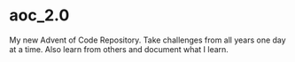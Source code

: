 # aoc_2.0
My new Advent of Code Repository. Take challenges from all years one day at a time. Also learn from others and document what I learn.
